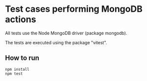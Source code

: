 # Test cases performing MongoDB actions

All tests use the Node MongoDB driver (package mongodb).

The tests are executed using the package "vitest".

## How to run

```
npm install
npm test
```

